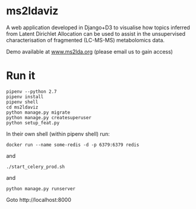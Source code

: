 # ms2ldaviz

A web application developed in Django+D3 to visualise how topics inferred from Latent Dirichlet Allocation can be used to assist in the unsupervised characterisation of fragmented (LC-MS-MS) metabolomics data.

Demo available at www.ms2lda.org (please email us to gain access)


# Run it

```
pipenv --python 2.7
pipenv install
pipenv shell
cd ms2ldaviz
python manage.py migrate
python manage.py createsuperuser
python setup_feat.py
```

In their own shell (within pipenv shell) run:
```
docker run --name some-redis -d -p 6379:6379 redis
```
and
```
./start_celery_prod.sh
```
and
```
python manage.py runserver
```

Goto http://localhost:8000
